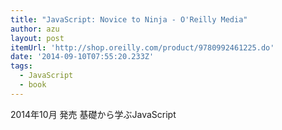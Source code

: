 ```yaml
---
title: "JavaScript: Novice to Ninja - O'Reilly Media"
author: azu
layout: post
itemUrl: 'http://shop.oreilly.com/product/9780992461225.do'
date: '2014-09-10T07:55:20.233Z'
tags:
  - JavaScript
  - book
---
```

2014年10月 発売
基礎から学ぶJavaScript
